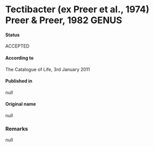# Tectibacter (ex Preer et al., 1974) Preer & Preer, 1982 GENUS

#### Status
ACCEPTED

#### According to
The Catalogue of Life, 3rd January 2011

#### Published in
null

#### Original name
null

### Remarks
null